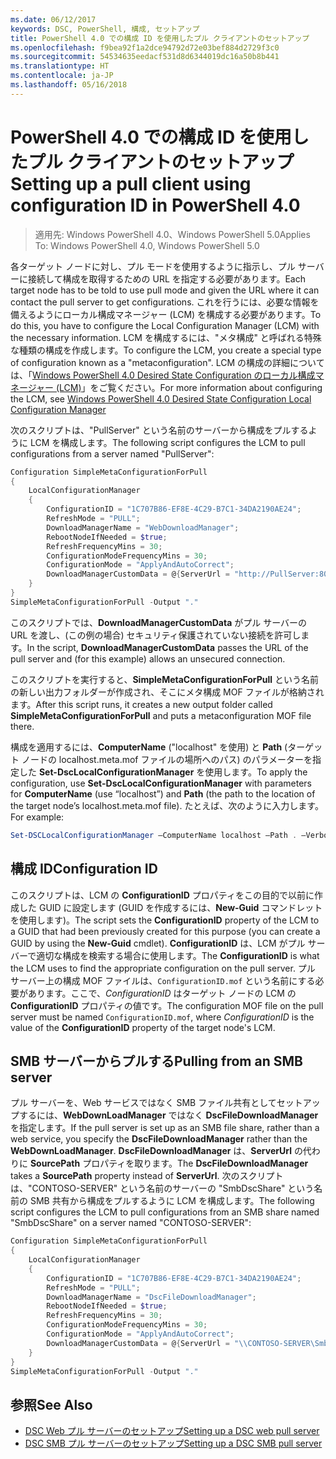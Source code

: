 ```yaml
---
ms.date: 06/12/2017
keywords: DSC, PowerShell, 構成, セットアップ
title: PowerShell 4.0 での構成 ID を使用したプル クライアントのセットアップ
ms.openlocfilehash: f9bea92f1a2dce94792d72e03bef884d2729f3c0
ms.sourcegitcommit: 54534635eedacf531d8d6344019dc16a50b8b441
ms.translationtype: HT
ms.contentlocale: ja-JP
ms.lasthandoff: 05/16/2018
---
```

# <a name="setting-up-a-pull-client-using-configuration-id-in-powershell-40"></a><span data-ttu-id="1dbb7-103">PowerShell 4.0 での構成 ID を使用したプル クライアントのセットアップ</span><span class="sxs-lookup"><span data-stu-id="1dbb7-103">Setting up a pull client using configuration ID in PowerShell 4.0</span></span>

><span data-ttu-id="1dbb7-104">適用先: Windows PowerShell 4.0、Windows PowerShell 5.0</span><span class="sxs-lookup"><span data-stu-id="1dbb7-104">Applies To: Windows PowerShell 4.0, Windows PowerShell 5.0</span></span>

<span data-ttu-id="1dbb7-105">各ターゲット ノードに対し、プル モードを使用するように指示し、プル サーバーに接続して構成を取得するための URL を指定する必要があります。</span><span class="sxs-lookup"><span data-stu-id="1dbb7-105">Each target node has to be told to use pull mode and given the URL where it can contact the pull server to get configurations.</span></span> <span data-ttu-id="1dbb7-106">これを行うには、必要な情報を備えるようにローカル構成マネージャー (LCM) を構成する必要があります。</span><span class="sxs-lookup"><span data-stu-id="1dbb7-106">To do this, you have to configure the Local Configuration Manager (LCM) with the necessary information.</span></span> <span data-ttu-id="1dbb7-107">LCM を構成するには、"メタ構成" と呼ばれる特殊な種類の構成を作成します。</span><span class="sxs-lookup"><span data-stu-id="1dbb7-107">To configure the LCM, you create a special type of configuration known as a "metaconfiguration".</span></span> <span data-ttu-id="1dbb7-108">LCM の構成の詳細については、「[Windows PowerShell 4.0 Desired State Configuration のローカル構成マネージャー (LCM)](metaConfig4.md)」をご覧ください。</span><span class="sxs-lookup"><span data-stu-id="1dbb7-108">For more information about configuring the LCM, see [Windows PowerShell 4.0 Desired State Configuration Local Configuration Manager](metaConfig4.md)</span></span>

<span data-ttu-id="1dbb7-109">次のスクリプトは、"PullServer" という名前のサーバーから構成をプルするように LCM を構成します。</span><span class="sxs-lookup"><span data-stu-id="1dbb7-109">The following script configures the LCM to pull configurations from a server named "PullServer":</span></span>

```powershell
Configuration SimpleMetaConfigurationForPull
{
    LocalConfigurationManager
    {
        ConfigurationID = "1C707B86-EF8E-4C29-B7C1-34DA2190AE24";
        RefreshMode = "PULL";
        DownloadManagerName = "WebDownloadManager";
        RebootNodeIfNeeded = $true;
        RefreshFrequencyMins = 30;
        ConfigurationModeFrequencyMins = 30;
        ConfigurationMode = "ApplyAndAutoCorrect";
        DownloadManagerCustomData = @{ServerUrl = "http://PullServer:8080/PSDSCPullServer/PSDSCPullServer.svc"; AllowUnsecureConnection = “TRUE”}
    }
}
SimpleMetaConfigurationForPull -Output "."
```

<span data-ttu-id="1dbb7-110">このスクリプトでは、**DownloadManagerCustomData** がプル サーバーの URL を渡し、(この例の場合) セキュリティ保護されていない接続を許可します。</span><span class="sxs-lookup"><span data-stu-id="1dbb7-110">In the script, **DownloadManagerCustomData** passes the URL of the pull server and (for this example) allows an unsecured connection.</span></span>

<span data-ttu-id="1dbb7-111">このスクリプトを実行すると、**SimpleMetaConfigurationForPull** という名前の新しい出力フォルダーが作成され、そこにメタ構成 MOF ファイルが格納されます。</span><span class="sxs-lookup"><span data-stu-id="1dbb7-111">After this script runs, it creates a new output folder called **SimpleMetaConfigurationForPull** and puts a metaconfiguration MOF file there.</span></span>

<span data-ttu-id="1dbb7-112">構成を適用するには、**ComputerName** ("localhost" を使用) と **Path** (ターゲット ノードの localhost.meta.mof ファイルの場所へのパス) のパラメーターを指定した **Set-DscLocalConfigurationManager** を使用します。</span><span class="sxs-lookup"><span data-stu-id="1dbb7-112">To apply the configuration, use **Set-DscLocalConfigurationManager** with parameters for **ComputerName** (use “localhost”) and **Path** (the path to the location of the target node’s localhost.meta.mof file).</span></span> <span data-ttu-id="1dbb7-113">たとえば、次のように入力します。</span><span class="sxs-lookup"><span data-stu-id="1dbb7-113">For example:</span></span>
```powershell
Set-DSCLocalConfigurationManager –ComputerName localhost –Path . –Verbose.
```

## <a name="configuration-id"></a><span data-ttu-id="1dbb7-114">構成 ID</span><span class="sxs-lookup"><span data-stu-id="1dbb7-114">Configuration ID</span></span>
<span data-ttu-id="1dbb7-115">このスクリプトは、LCM の **ConfigurationID** プロパティをこの目的で以前に作成した GUID に設定します (GUID を作成するには、**New-Guid** コマンドレットを使用します)。</span><span class="sxs-lookup"><span data-stu-id="1dbb7-115">The script sets the **ConfigurationID** property of the LCM to a GUID that had been previously created for this purpose (you can create a GUID by using the **New-Guid** cmdlet).</span></span> <span data-ttu-id="1dbb7-116">**ConfigurationID** は、LCM がプル サーバーで適切な構成を検索する場合に使用します。</span><span class="sxs-lookup"><span data-stu-id="1dbb7-116">The **ConfigurationID** is what the LCM uses to find the appropriate configuration on the pull server.</span></span> <span data-ttu-id="1dbb7-117">プル サーバー上の構成 MOF ファイルは、`ConfigurationID.mof` という名前にする必要があります。ここで、*ConfigurationID* はターゲット ノードの LCM の **ConfigurationID** プロパティの値です。</span><span class="sxs-lookup"><span data-stu-id="1dbb7-117">The configuration MOF file on the pull server must be named `ConfigurationID.mof`, where *ConfigurationID* is the value of the **ConfigurationID** property of the target node's LCM.</span></span>

## <a name="pulling-from-an-smb-server"></a><span data-ttu-id="1dbb7-118">SMB サーバーからプルする</span><span class="sxs-lookup"><span data-stu-id="1dbb7-118">Pulling from an SMB server</span></span>

<span data-ttu-id="1dbb7-119">プル サーバーを、Web サービスではなく SMB ファイル共有としてセットアップするには、**WebDownLoadManager** ではなく **DscFileDownloadManager** を指定します。</span><span class="sxs-lookup"><span data-stu-id="1dbb7-119">If the pull server is set up as an SMB file share, rather than a web service, you specify the **DscFileDownloadManager** rather than the **WebDownLoadManager**.</span></span>
<span data-ttu-id="1dbb7-120">**DscFileDownloadManager** は、**ServerUrl** の代わりに **SourcePath** プロパティを取ります。</span><span class="sxs-lookup"><span data-stu-id="1dbb7-120">The **DscFileDownloadManager** takes a **SourcePath** property instead of **ServerUrl**.</span></span> <span data-ttu-id="1dbb7-121">次のスクリプトは、"CONTOSO-SERVER" という名前のサーバーの "SmbDscShare" という名前の SMB 共有から構成をプルするように LCM を構成します。</span><span class="sxs-lookup"><span data-stu-id="1dbb7-121">The following script configures the LCM to pull configurations from an SMB share named "SmbDscShare" on a server named "CONTOSO-SERVER":</span></span>

```powershell
Configuration SimpleMetaConfigurationForPull
{
    LocalConfigurationManager
    {
        ConfigurationID = "1C707B86-EF8E-4C29-B7C1-34DA2190AE24";
        RefreshMode = "PULL";
        DownloadManagerName = "DscFileDownloadManager";
        RebootNodeIfNeeded = $true;
        RefreshFrequencyMins = 30;
        ConfigurationModeFrequencyMins = 30;
        ConfigurationMode = "ApplyAndAutoCorrect";
        DownloadManagerCustomData = @{ServerUrl = "\\CONTOSO-SERVER\SmbDscShare"}
    }
}
SimpleMetaConfigurationForPull -Output "."
```

## <a name="see-also"></a><span data-ttu-id="1dbb7-122">参照</span><span class="sxs-lookup"><span data-stu-id="1dbb7-122">See Also</span></span>

- [<span data-ttu-id="1dbb7-123">DSC Web プル サーバーのセットアップ</span><span class="sxs-lookup"><span data-stu-id="1dbb7-123">Setting up a DSC web pull server</span></span>](pullServer.md)
- [<span data-ttu-id="1dbb7-124">DSC SMB プル サーバーのセットアップ</span><span class="sxs-lookup"><span data-stu-id="1dbb7-124">Setting up a DSC SMB pull server</span></span>](pullServerSMB.md)